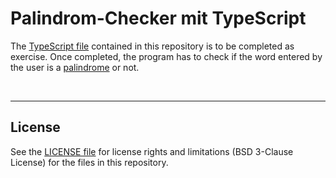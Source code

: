 # Palindrom-Checker mit TypeScript #

The [TypeScript file](PalindromChecker.ts) contained in this repository is to be completed as exercise.
Once completed, the program has to check if the word entered by the user is a [palindrome](https://en.wikipedia.org/wiki/Palindrome) or not.


<br>

----
## License ##

See the [LICENSE file](LICENSE.md) for license rights and limitations (BSD 3-Clause License)
for the files in this repository.
